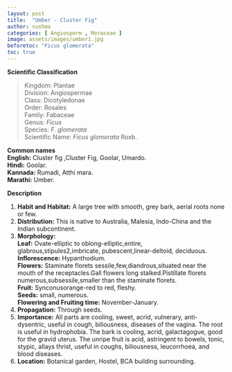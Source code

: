```yaml
---
layout: post
title:  "Umber - Cluster Fig"
author: sushma
categories: [ Angiosperm , Moraceae ]
image: assets/images/umber1.jpg
beforetoc: "Ficus glomerata"
toc: true
---
```

  
**Scientific Classification**     
>Kingdom:			Plantae  
>Division:			Angiospermae  
>Class:				Dicotyledonae  
>Order:				Rosales  
>Family:			Fabaceae  
>Genus:				*Ficus*  
>Species:			*F. glomerata*  
>Scientific Name:	*Ficus glomerata* Roxb.  
  
**Common names**  
**English:** Cluster fig ,Cluster Fig, Goolar, Umardo.  
**Hindi:** Goolar.  
**Kannada:** Rumadi, Atthi mara.  
**Marathi:** Umber.  
  
**Description**  
1. **Habit and Habitat:** A large tree with smooth, grey bark, aerial roots none or few.  
2. **Distribution:** This is native to Australia, Malesia, Indo-China and the Indian subcontinent.  
3. **Morphology:**  
**Leaf:** Ovate-elliptic to oblong-elliptic,entire, glabrous,stipules2,imbricate, pubescent,linear-deltoid, deciduous.  
**Inflorescence:** Hypanthodium.  
**Flowers:** Staminate florets sessile,few,diandrous,situated near the mouth of the receptacles.Gall flowers long stalked.Pistillate florets numerous,subsessile,smaller than the staminate florets.   
**Fruit:** Synconusorange-red to red, fleshy.  
**Seeds:** small, numerous.  
**Flowering and Fruiting time:** November-January.  
4. **Propagation:** Through seeds.  
5. **Importance:** All parts are cooling, sweet, acrid, vulnerary, anti-dysentric, useful in cough, biliousness, diseases of the vagina. The root is useful in hydrophobia. The bark is cooling, acrid, galactagogue, good for the gravid uterus. The unripe fruit is acid, astringent to bowels, tonic, stypic, allays thrist, useful in coughs, biliousness, leucorrhoea, and blood diseases.  
6. **Location:** Botanical garden, Hostel, BCA building surrounding.  
  

